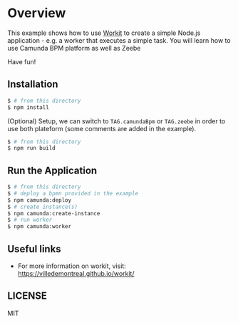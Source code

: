 # Overview

This example shows how to use [Workit](https://villedemontreal.github.io/workit/) to create a simple Node.js application - e.g. a worker that executes a simple task. You will learn how to use Camunda BPM platform as well as Zeebe

Have fun!

## Installation

```sh
$ # from this directory
$ npm install
```

(Optional) Setup, we can switch to `TAG.camundaBpm` or `TAG.zeebe` in order to use both plateform (some comments are added in the example).

```sh
$ # from this directory
$ npm run build
```

## Run the Application

```sh
$ # from this directory
$ # deploy a bpmn provided in the example
$ npm camunda:deploy
$ # create instance(s)
$ npm camunda:create-instance
$ # run worker
$ npm camunda:worker
```

## Useful links
- For more information on workit, visit: <https://villedemontreal.github.io/workit/>

## LICENSE

MIT
